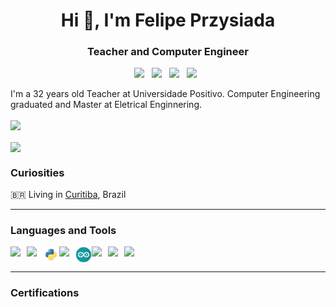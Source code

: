 <h1 align="center">Hi 👋, I'm Felipe Przysiada</h1>
<h3 align="center">Teacher and Computer Engineer</h3>

<p align='center'>
<a href="https://www.linkedin.com/in/felipe-augusto-przysiada-32a75222/"><img height="30" src="https://cdn-icons-png.flaticon.com/512/174/174857.png"></a>&nbsp;&nbsp;
<a href="https://stackoverflow.com/users/22741577/felipe-przysiada"><img height="30" src="https://cdn-icons-png.flaticon.com/512/2111/2111628.png"></a>&nbsp;&nbsp;
<a href="https://www.youtube.com/channel/UC6lwL_1tcr7ubV1clS-D-KQ"><img height="30" src="https://www.youtube.com/s/desktop/38b2ce1b/img/favicon_48x48.png"></a>&nbsp;&nbsp;
<a href="https://medium.com/@przysiada.13"><img height="30" src="https://seeklogo.com/images/M/medium-logo-93CDCF6451-seeklogo.com.png"></a>&nbsp;&nbsp;

</p>

I'm a 32 years old Teacher at Universidade Positivo. Computer Engineering graduated and Master at Eletrical Enginnering.


<a href="https://github.com/Przysiada/github-readme-stats">
  <img align="center" src="https://github-readme-stats.vercel.app/api?username=Przysiada&show_icons=true&hide_border=true&count_private=true&include_all_commits=true&theme=dracula" />
</a>
</br>
</br>
<a href="https://github.com/Przysiada/convoychat">
  <img align="center" src="https://github-readme-stats.vercel.app/api/top-langs/?username=Przysiada&layout=compact&hide_border=true&count_private=true&hide=vue,html,hcl,Dockerfile,CMake,Makefile&theme=dracula" />
</a>

### Curiosities

🇧🇷 Living in [Curitiba](https://www.google.com/maps/place/Curitiba,+PR/@-25.4950501,-49.4298839,11z/data=!3m1!4b1!4m5!3m4!1s0x94dce35351cdb3dd:0x6d2f6ba5bacbe809!8m2!3d-25.4289541!4d-49.267137), Brazil

  ---

### Languages and Tools

<img align="left" width="26px" src="https://www.pngkit.com/png/full/101-1010012_c-programming-icon-c-programming-language-logo.png" />
<img align="left" width="26px" src="https://raw.githubusercontent.com/isocpp/logos/master/cpp_logo.png" />
<img align="left" width="26px" src="https://raw.githubusercontent.com/github/explore/80688e429a7d4ef2fca1e82350fe8e3517d3494d/topics/python/python.png" />
<img align="left" width="26px" src="https://camo.githubusercontent.com/800c4f2105a715929b9ecb47b8b481039ef8fd80b5222213baddcea0d8845efe/68747470733a2f2f7777772e72617370626572727970692e6f72672f6170702f75706c6f6164732f323031312f31302f52617370692d5047423030312e706e67" />
<img align="left" width="26px" src="https://raw.githubusercontent.com/github/explore/80688e429a7d4ef2fca1e82350fe8e3517d3494d/topics/arduino/arduino.png" />
<img align="left" width="26px" src="https://camo.githubusercontent.com/a51ad548a839697449747b9e5ec95d48ccbff3da3b75f6d3c50a1d3f110fc037/68747470733a2f2f75706c6f61642e77696b696d656469612e6f72672f77696b6970656469612f636f6d6d6f6e732f7468756d622f332f33352f5475782e7376672f3132303070782d5475782e7376672e706e67" />
<img align="left" width="26px" src="https://camo.githubusercontent.com/47ebd175ce65a14a617323bad4bc20dca14fa2d79710fa02f50970250bd8627a/68747470733a2f2f63646e2e73686f7274706978656c2e61692f636c69656e742f715f676c6f7373792c7265745f696d672f68747470733a2f2f6b6579746f746563682e636f6d2f77702d636f6e74656e742f75706c6f6164732f323032302f30312f31352e706e67" />
<img align="left" width="26px" src="https://camo.githubusercontent.com/7404724856207b79f862e50e1f54db214aa9f901273fcbb34154f7ffea8906b7/68747470733a2f2f7374617469632e76696765742e636f6d2f5f323834783238345f63726f705f63656e7465722d63656e7465725f6e6f6e652f6d6f6e676f2d6c6f676f2e706e673f6d74696d653d323032303037323931353136313426666f63616c3d6e6f6e6526746d74696d653d3230323030373239313531373139" />


<br clear="all" />

  ---

### Certifications
